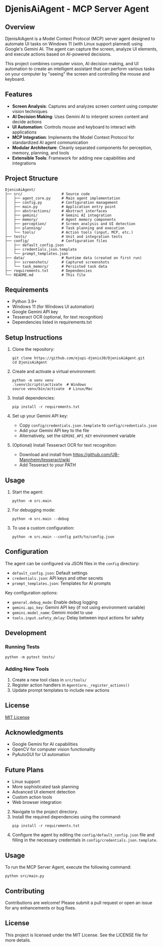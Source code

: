 # DjenisAiAgent - MCP Server Agent

## Overview

DjenisAiAgent is a Model Context Protocol (MCP) server agent designed to automate UI tasks on Windows 11 (with Linux support planned) using Google's Gemini AI. The agent can capture the screen, analyze UI elements, and execute actions based on AI-powered decisions.

This project combines computer vision, AI decision making, and UI automation to create an intelligent assistant that can perform various tasks on your computer by "seeing" the screen and controlling the mouse and keyboard.

## Features

- **Screen Analysis**: Captures and analyzes screen content using computer vision techniques
- **AI Decision Making**: Uses Gemini AI to interpret screen content and decide actions
- **UI Automation**: Controls mouse and keyboard to interact with applications
- **MCP Integration**: Implements the Model Context Protocol for standardized AI agent communication
- **Modular Architecture**: Cleanly separated components for perception, memory, planning, and tools
- **Extensible Tools**: Framework for adding new capabilities and integrations

## Project Structure

```
DjenisAiAgent/
├── src/                  # Source code
│   ├── agent_core.py     # Main agent implementation
│   ├── config.py         # Configuration management
│   ├── main.py           # Application entry point
│   ├── abstractions/     # Abstract interfaces
│   ├── gemini/           # Gemini AI integration
│   ├── memory/           # Agent memory components
│   ├── perception/       # Screen analysis and UI detection
│   ├── planning/         # Task planning and execution
│   └── tools/            # Action tools (input, MCP, etc.)
├── tests/                # Unit and integration tests
├── config/               # Configuration files
│   ├── default_config.json
│   ├── credentials.json.template
│   └── prompt_templates.json
├── data/                 # Runtime data (created on first run)
│   ├── screenshots/      # Captured screenshots
│   └── task_memory/      # Persisted task data
├── requirements.txt      # Dependencies
└── README.md             # This file
```

## Requirements

- Python 3.9+
- Windows 11 (for Windows UI automation)
- Google Gemini API key
- Tesseract OCR (optional, for text recognition)
- Dependencies listed in requirements.txt

## Setup Instructions

1. Clone the repository:

   ```
   git clone https://github.com/ejupi-djenis30/DjenisAiAgent.git
   cd DjenisAiAgent
   ```

2. Create and activate a virtual environment:

   ```
   python -m venv venv
   .\venv\Scripts\activate  # Windows
   source venv/bin/activate  # Linux/Mac
   ```

3. Install dependencies:

   ```
   pip install -r requirements.txt
   ```

4. Set up your Gemini API key:

   - Copy `config/credentials.json.template` to `config/credentials.json`
   - Add your Gemini API key to the file
   - Alternatively, set the `GEMINI_API_KEY` environment variable

5. (Optional) Install Tesseract OCR for text recognition:
   - Download and install from https://github.com/UB-Mannheim/tesseract/wiki
   - Add Tesseract to your PATH

## Usage

1. Start the agent:

   ```
   python -m src.main
   ```

2. For debugging mode:

   ```
   python -m src.main --debug
   ```

3. To use a custom configuration:
   ```
   python -m src.main --config path/to/config.json
   ```

## Configuration

The agent can be configured via JSON files in the `config` directory:

- `default_config.json`: Default settings
- `credentials.json`: API keys and other secrets
- `prompt_templates.json`: Templates for AI prompts

Key configuration options:

- `general.debug_mode`: Enable debug logging
- `gemini.api_key`: Gemini API key (if not using environment variable)
- `gemini.model_name`: Gemini model to use
- `tools.input.safety_delay`: Delay between input actions for safety

## Development

### Running Tests

```
python -m pytest tests/
```

### Adding New Tools

1. Create a new tool class in `src/tools/`
2. Register action handlers in `AgentCore._register_actions()`
3. Update prompt templates to include new actions

## License

[MIT License](LICENSE)

## Acknowledgments

- Google Gemini for AI capabilities
- OpenCV for computer vision functionality
- PyAutoGUI for UI automation

## Future Plans

- Linux support
- More sophisticated task planning
- Advanced UI element detection
- Custom action tools
- Web browser integration

2. Navigate to the project directory.
3. Install the required dependencies using the command:
   ```
   pip install -r requirements.txt
   ```
4. Configure the agent by editing the `config/default_config.json` file and filling in the necessary credentials in `config/credentials.json.template`.

## Usage

To run the MCP Server Agent, execute the following command:

```
python src/main.py
```

## Contributing

Contributions are welcome! Please submit a pull request or open an issue for any enhancements or bug fixes.

## License

This project is licensed under the MIT License. See the LICENSE file for more details.
